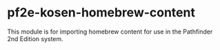 # pf2e-kosen-homebrew-content

This module is for importing homebrew content for use in the Pathfinder 2nd Edition system.
